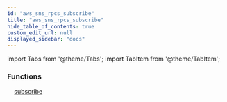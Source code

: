 ```yaml
---
id: "aws_sns_rpcs_subscribe"
title: "aws_sns_rpcs_subscribe"
hide_table_of_contents: true
custom_edit_url: null
displayed_sidebar: "docs"
---
```


import Tabs from '@theme/Tabs';
import TabItem from '@theme/TabItem';

<Tabs>
  <TabItem value="Components" label="Components" default>

### Functions
    [subscribe](../../aws/tables/aws_sns_rpcs_subscribe.SubscribeRpc)

</TabItem>
  <TabItem value="Code examples" label="Code examples">

</TabItem>
</Tabs>
